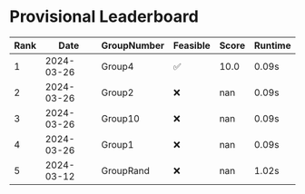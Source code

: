 # Provisional Leaderboard
| Rank | Date | GroupNumber | Feasible | Score | Runtime |
| ------ | ------------ | ------------------- |-------------| ------- | ------- |
| 1 | 2024-03-26 | Group4 | ✅ | 10.0 | 0.09s |
| 2 | 2024-03-26 | Group2 | ❌ | nan | 0.09s |
| 3 | 2024-03-26 | Group10 | ❌ | nan | 0.09s |
| 4 | 2024-03-26 | Group1 | ❌ | nan | 0.09s |
| 5 | 2024-03-12 | GroupRand | ❌ | nan | 1.02s |

